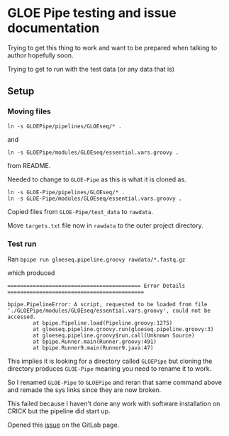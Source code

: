 # GLOE Pipe testing and issue documentation

Trying to get this thing to work and want to be prepared when talking to
author hopefully soon.

Trying to get to run with the test data (or any data that is)

## Setup

### Moving files

```
ln -s GLOEPipe/pipelines/GLOEseq/* . 
```
and 
```
ln -s GLOEPipe/modules/GLOEseq/essential.vars.groovy .
```
from README.

Needed to change to `GLOE-Pipe` as this is what it is cloned as.

```
ln -s GLOE-Pipe/pipelines/GLOEseq/* . 
ln -s GLOE-Pipe/modules/GLOEseq/essential.vars.groovy .
```

Copied files from `GLOE-Pipe/test_data` to `rawdata`.

Move `targets.txt` file now in `rawdata` to the outer project directory.

### Test run

Ran `bpipe run gloeseq.pipeline.groovy rawdata/*.fastq.gz`

which produced

```
========================================== Error Details ===========================================

bpipe.PipelineError: A script, requested to be loaded from file './GLOEPipe/modules/GLOEseq/essential.vars.groovy', could not be accessed.
        at bpipe.Pipeline.load(Pipeline.groovy:1275)
        at gloeseq.pipeline.groovy.run(gloeseq.pipeline.groovy:3)
        at gloeseq.pipeline.groovy$run.call(Unknown Source)
        at bpipe.Runner.main(Runner.groovy:491)
        at bpipe.Runner9.main(Runner9.java:47)
```

This implies it is looking for a directory called `GLOEPipe` but cloning
the directory produces `GLOE-Pipe` meaning you need to rename it to
work.

So I renamed `GLOE-Pipe` to `GLOEPipe` and reran that same command above and
remade the sys links since they are now broken.

This failed because I haven't done any work with software installation on 
CRICK but the pipeline did start up.

Opened this [issue](https://gitlab.com/GPetrosino/GLOE-Pipe/-/issues/1) on the GitLab page.





